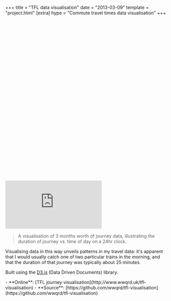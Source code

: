 +++
title = "TFL data visualisation"
date = "2013-03-09"
template = "project.html"
[extra]
hype = "Commute travel times data visualisation"
+++

<div class="embed" style="width: 500px">
  <div class="embed__ratio" style="padding-bottom: 100%;"></div>
  <iframe src="https://wwqrd.uk/tfl-visualisation/" scrolling="no" frameborder="0"></iframe>
</div>

> A visualisation of 3 months worth of journey data, illustrating the duration of journey vs. time of day on a 24hr clock.

Visualising data in this way unveils patterns in my travel data: it's
apparent that I would usually catch one of two particular trains in
the morning, and that the duration of that journey was typically about
25 minutes.

Built using the [D3.js](http://d3js.org/) (Data Driven Documents)
library.

<div class="aside" markdown="1">
- **Online**: [TFL journey visualisation](http://www.wwqrd.uk/tfl-visualisation)
- **Source**: [https://github.com/wwqrd/tfl-visualisation](https://github.com/wwqrd/tfl-visualisation)
</div>
